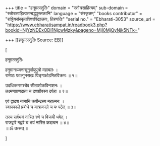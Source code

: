 +++
title = "हनूमत्स्तुतिः"
domain = "स्तोत्रसाहित्यम्"
sub-domain = "स्तोत्रसाहित्यसम्बद्धपुस्तकानि"
language = "संस्कृतम्"
"books contributor" = "राष्ट्रियसंस्कृतविश्वविद्यालयः, तिरुपतिः"
"serial no." = "Ebharati-3053"
source_url = "https://www.ebharatisampat.in/readbook3.php?bookid=NjYzNDExODI1NjcwMzky&pageno=MjI0MjQyNjk5NTk="

+++
[[हनूमत्स्तुतिः	Source: [EB](https://www.ebharatisampat.in/readbook3.php?bookid=NjYzNDExODI1NjcwMzky&pageno=MjI0MjQyNjk5NTk=)]]

\[



हनूमत्स्तुतिः


हनुमानञ्जनासूनुर्वायुपुत्रो महाबलः ।  
रामेष्टः फाल्गुनसखः पिङ्गाक्षोऽमितविक्रमः ॥ १॥

उदधिक्रमणश्चैव सीताशोकविनाशनः ।  
लक्ष्मणप्राणदाता च दशग्रीवस्य दर्पहा ॥ २॥

एवं द्वादश नामानि कपीन्द्रस्य महात्मनः ।  
स्वापकाले प्रबोधे च यात्राकाले च यः पठेत् ॥ ३॥

तस्य सर्वभयं नास्ति रणे च विजयी भवेत् ।  
राजद्वारे गह्वरे च भयं नास्ति कदाचन ॥ ४॥  
     ॥ ॐ तत्सत् ॥


\]
